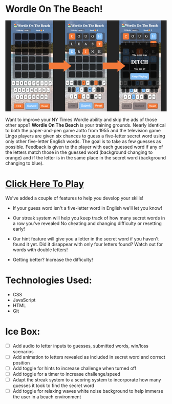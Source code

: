 # Wordle On The Beach!
![WordleGamePlay](./Assets/Images/wordle-readme-photo.png "Wordle Game Play Photo")

Want to improve your NY Times Wordle ability and skip the ads of those other apps? **Wordle On The Beach** is your training grounds. Nearly identical to both the paper-and-pen game Jotto from 1955 and the television game Lingo players are given six chances to guess a five-letter secret word using only other five-letter English words. The goal is to take as few guesses as possible. Feedback is given to the player with each guessed word if any of the letters match those in the guessed word (background changing to orange) and if the letter is in the same place in the secret word (background changing to blue).

# **[Click Here To Play](https://wordle-on-the-beach.netlify.app/)**


We've added a couple of features to help you develop your skills! 
* If your guess word isn't a five-letter word in English we'll let you know!

* Our streak system will help you keep track of how many secret words in a row you've revealed No cheating and changing difficulty or resetting early!

* Our hint feature will give you a letter in the secret word if you haven't found it yet. Did it disappear with only four letters found? Watch out for words with double letters!

* Getting better? Increase the difficulty!


# **Technologies Used:**
* CSS
* JavaScript
* HTML
* Git


# **Ice Box:**
- [ ] Add audio to letter inputs to guesses, submitted words, win/loss scenarios
- [ ] Add animation to letters revealed as included in secret word and correct position
- [ ] Add toggle for hints to increase challenge when turned off
- [ ] Add toggle for a timer to increase challenge/speed
- [ ] Adapt the streak system to a scoring system to incorporate how many guesses it took to find the secret word
- [ ] Add toggle for relaxing waves white noise background to help immerse the user in a beach environment

